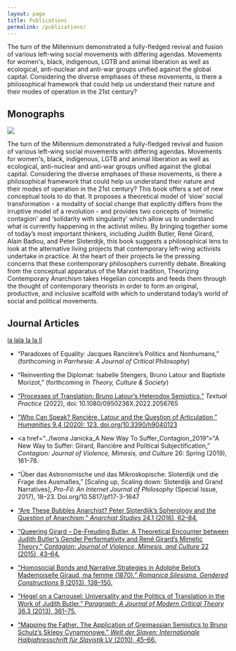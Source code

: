```yaml
---
layout: page
title: Publications
permalink: /publications/
---
```


<div class="container">
The turn of the Millennium demonstrated a fully-fledged revival and fusion of various left-wing social movements with differing agendas. Movements for women's, black, indigenous, LGTB and animal liberation as well as ecological, anti-nuclear and anti-war groups unified against the global capital. Considering the diverse emphases of these movements, is there a philosophical framework that could help us understand their nature and their modes of operation in the 21st century? 
  <h2>Monographs</h2>
  <div class="row">
    <div class="col-sm-4">
    <img src="../images/theorizing_contemporary_anarchism.png"/>
    </div>
    <div class="col-sm-8">
    <p>
The turn of the Millennium demonstrated a fully-fledged revival and fusion of various left-wing social movements with differing agendas. Movements for women's, black, indigenous, LGTB and animal liberation as well as ecological, anti-nuclear and anti-war groups unified against the global capital. Considering the diverse emphases of these movements, is there a philosophical framework that could help us understand their nature and their modes of operation in the 21st century? This book offers a set of new conceptual tools to do that. It proposes a theoretical model of ‘slow’ social transformation - a modality of social change that explicitly differs from the irruptive model of a revolution - and provides two concepts of ‘mimetic contagion’ and ‘solidarity with singularity’ which allow us to understand what is currently happening in the activist milieu. By bringing together some of today’s most important thinkers, including Judith Butler, René Girard, Alain Badiou, and Peter Sloterdijk, this book suggests a philosophical lens to look at the alternative living projects that contemporary left-wing activists undertake in practice. At the heart of their projects lie the pressing concerns that these contemporary philosophers currently debate. Breaking from the conceptual apparatus of the Marxist tradition, Theorizing Contemporary Anarchism takes Hegelian concepts and feeds them through the thought of contemporary theorists in order to form an original, productive, and inclusive scaffold with which to understand today’s world of social and political movements.
</p>
    </div>
  </div>

  <h2>Journal Articles</h2>
  <a href="../articles/Iwona Janicka_Hegel on a Carrousel_Published in Paragraph_ Nov 2013.pdf">la lala la la ll</a>
  
* “Paradoxes of Equality: Jacques Rancière’s Politics and Nonhumans,” (forthcoming in *Parrhesia: A Journal of Critical Philosophy*)
  
* “Reinventing the Diplomat: Isabelle Stengers, Bruno Latour and Baptiste Morizot,” (forthcoming in *Theory, Culture & Society*) 
  
*	[“Processes of Translation: Bruno Latour’s Heterodox Semiotics,”](https://www.tandfonline.com/doi/abs/10.1080/0950236X.2022.2056765) *Textual Practice* (2022), doi: 10.1080/0950236X.2022.2056765 
  
*	<a href="../Iwona Janicka_Who Can Speak?Ranciere, Latour and Articulation_Humanities_2020">“Who Can Speak? Rancière, Latour and the Question of Articulation,” *Humanities* 9.4 (2020): 123. doi.org/10.3390/h9040123 </a>
  
*	<a href="../Iwona Janicka_A New Way To Suffer_Contagion_2019“>"A New Way to Suffer: Girard, Rancière and Political Subjectification,” *Contagion: Journal of Violence, Mimesis, and Culture* 26: Spring (2019), 161–78.</a>
  
*	“Über das Astronomische und das Mikroskopische: Sloterdijk und die Frage des Ausmaßes,” [Scaling up, Scaling down: Sloterdijk and Grand Narratives], *Pro-Fil: An Internet Journal of Philosophy* (Special Issue, 2017), 18–23. Doi.org/10.5817/pf17-3-1647 
  
*	<a href="../Iwona Janicka_Are These Bubbles Anarchist_Anarchist Studies 24.1._2016">“Are These Bubbles Anarchist? Peter Sloterdijk’s Spherology and the Question of Anarchism,” *Anarchist Studies* 24.1 (2016), 62–84.</a>
  
*	<a href="../Iwona Janicka_Queering Girard, De-Freuding Butler_Contagion_2015">“Queering Girard – De-Freuding Butler. A Theoretical Encounter between Judith Butler’s Gender Performativity and René Girard’s Mimetic Theory,” *Contagion: Journal of Violence, Mimesis, and Culture* 22 (2015), 43–64.</a> 
  
*	<a href="../Iwona Janicka_Homosocial bonds and narrative strategies_Romanica Silesiana_2013">“Homosocial Bonds and Narrative Strategies in Adolphe Belot’s Mademoiselle Giraud, ma femme (1870).” *Romanica Silesiana. Gendered Constructions* 8 (2013), 138–150.</a>
  
*	<a href="../Iwona Janicka_Hegel on a Carrousel_Paragraph_ Nov 2013">“Hegel on a Carrousel: Universality and the Politics of Translation in the Work of Judith Butler.” *Paragraph: A Journal of Modern Critical Theory* 36.3 (2013), 361–75.</a>
  
*	<a href="../Iwona Janicka_Mapping the Father_Greimas and Schulz_Welt der Slaven_2010">“Mapping the Father. The Application of Greimassian Semiotics to Bruno Schulz’s Sklepy Cynamonowe.” *Welt der Slaven: Internationale Halbjahresschrift für Slavistik* LV (2010), 45–66.</a> 

  
</div>


